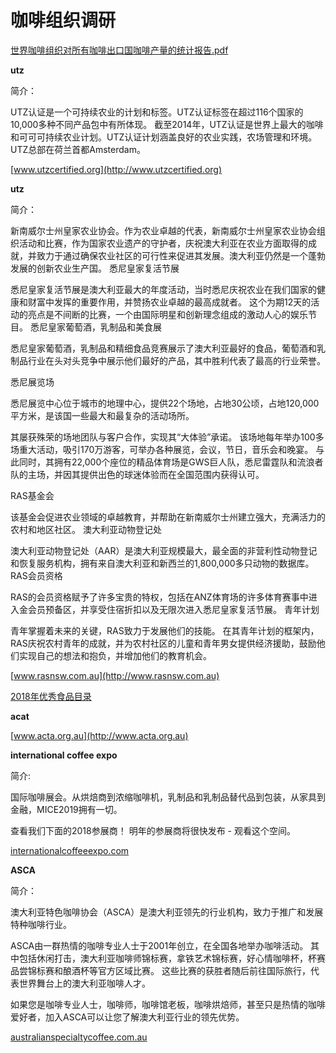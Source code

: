# 咖啡组织调研

[世界咖啡组织对所有咖啡出口国咖啡产量的统计报告.pdf](调研材料/世界咖啡组织对所有咖啡出口国咖啡产量的统计报告.pdf)

**utz**

简介：

UTZ认证是一个可持续农业的计划和标签。UTZ认证标签在超过116个国家的10,000多种不同产品包中有所体现。 截至2014年，UTZ认证是世界上最大的咖啡和可可可持续农业计划。UTZ认证计划涵盖良好的农业实践，农场管理和环境。UTZ总部在荷兰首都Amsterdam。

[www.utzcertified.org](http://www.utzcertified.org)


**utz**

简介：

新南威尔士州皇家农业协会。作为农业卓越的代表，新南威尔士州皇家农业协会组织活动和比赛，作为国家农业遗产的守护者，庆祝澳大利亚在农业方面取得的成就，并致力于通过确保农业社区的可行性来促进其发展。澳大利亚仍然是一个蓬勃发展的创新农业生产国。
悉尼皇家复活节展

悉尼皇家复活节展是澳大利亚最大的年度活动，当时悉尼庆祝农业在我们国家的健康和财富中发挥的重要作用，并赞扬农业卓越的最高成就者。 这个为期12天的活动的亮点是不间断的比赛，一个由国际明星和创新理念组成的激动人心的娱乐节目。
悉尼皇家葡萄酒，乳制品和美食展

悉尼皇家葡萄酒，乳制品和精细食品竞赛展示了澳大利亚最好的食品，葡萄酒和乳制品行业在头对头竞争中展示他们最好的产品，其中胜利代表了最高的行业荣誉。

悉尼展览场

悉尼展览中心位于城市的地理中心，提供22个场地，占地30公顷，占地120,000平方米，是该国一些最大和最复杂的活动场所。

其屡获殊荣的场地团队与客户合作，实现其“大体验”承诺。 该场地每年举办100多场重大活动，吸引170万游客，可举办各种展览，会议，节日，音乐会和晚宴。 与此同时，其拥有22,000个座位的精品体育场是GWS巨人队，悉尼雷霆队和流浪者队的主场，并因其提供出色的球迷体验而在全国范围内获得认可。

RAS基金会

该基金会促进农业领域的卓越教育，并帮助在新南威尔士州建立强大，充满活力的农村和地区社区。
澳大利亚动物登记处

澳大利亚动物登记处（AAR）是澳大利亚规模最大，最全面的非营利性动物登记和恢复服务机构，拥有来自澳大利亚和新西兰的1,800,000多只动物的数据库。
RAS会员资格

RAS的会员资格赋予了许多宝贵的特权，包括在ANZ体育场的许多体育赛事中进入金会员预备区，并享受住宿折扣以及无限次进入悉尼皇家复活节展。
青年计划

青年掌握着未来的关键，RAS致力于发展他们的技能。 在其青年计划的框架内，RAS庆祝农村青年的成就，并为农村社区的儿童和青年男女提供经济援助，鼓励他们实现自己的想法和抱负，并增加他们的教育机会。 


[www.rasnsw.com.au](http://www.rasnsw.com.au)


[2018年优秀食品目录](调研材料/2018finefoodcatalogueweb.pdf)

**acat**

[www.acta.org.au](http://www.acta.org.au)

**international coffee expo**

简介:

国际咖啡展会。从烘焙商到浓缩咖啡机，乳制品和乳制品替代品到包装，从家具到金融，MICE2019拥有一切。

查看我们下面的2018参展商！ 明年的参展商将很快发布 - 观看这个空间。 

[internationalcoffeeexpo.com](http://internationalcoffeeexpo.com/whos-there/)

**ASCA**

简介：

澳大利亚特色咖啡协会（ASCA）是澳大利亚领先的行业机构，致力于推广和发展特种咖啡行业。

ASCA由一群热情的咖啡专业人士于2001年创立，在全国各地举办咖啡活动。 其中包括休闲打击，澳大利亚咖啡师锦标赛，拿铁艺术锦标赛，好心情咖啡杯，杯赛品尝锦标赛和酿酒杯等官方区域比赛。 这些比赛的获胜者随后前往国际旅行，代表世界舞台上的澳大利亚咖啡人才。

如果您是咖啡专业人士，咖啡师，咖啡馆老板，咖啡烘焙师，甚至只是热情的咖啡爱好者，加入ASCA可以让您了解澳大利亚行业的领先优势。 

[australianspecialtycoffee.com.au](https://australianspecialtycoffee.com.au/)